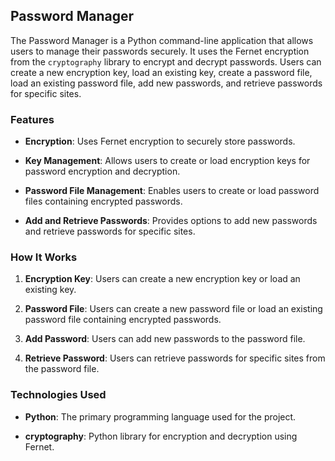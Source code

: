 ## Password Manager

The Password Manager is a Python command-line application that allows users to manage their passwords securely. It uses the Fernet encryption from the `cryptography` library to encrypt and decrypt passwords. Users can create a new encryption key, load an existing key, create a password file, load an existing password file, add new passwords, and retrieve passwords for specific sites.

### Features

- **Encryption**: Uses Fernet encryption to securely store passwords.
  
- **Key Management**: Allows users to create or load encryption keys for password encryption and decryption.
  
- **Password File Management**: Enables users to create or load password files containing encrypted passwords.
  
- **Add and Retrieve Passwords**: Provides options to add new passwords and retrieve passwords for specific sites.

### How It Works

1. **Encryption Key**: Users can create a new encryption key or load an existing key.
  
2. **Password File**: Users can create a new password file or load an existing password file containing encrypted passwords.
  
3. **Add Password**: Users can add new passwords to the password file.
  
4. **Retrieve Password**: Users can retrieve passwords for specific sites from the password file.

### Technologies Used

- **Python**: The primary programming language used for the project.
  
- **cryptography**: Python library for encryption and decryption using Fernet.
